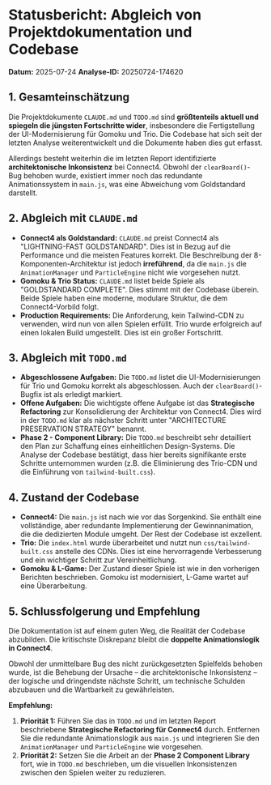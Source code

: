 # Statusbericht: Abgleich von Projektdokumentation und Codebase

**Datum:** 2025-07-24
**Analyse-ID:** 20250724-174620

## 1. Gesamteinschätzung

Die Projektdokumente `CLAUDE.md` und `TODO.md` sind **größtenteils aktuell und spiegeln die jüngsten Fortschritte wider**, insbesondere die Fertigstellung der UI-Modernisierung für Gomoku und Trio. Die Codebase hat sich seit der letzten Analyse weiterentwickelt und die Dokumente haben dies gut erfasst.

Allerdings besteht weiterhin die im letzten Report identifizierte **architektonische Inkonsistenz** bei Connect4. Obwohl der `clearBoard()`-Bug behoben wurde, existiert immer noch das redundante Animationssystem in `main.js`, was eine Abweichung vom Goldstandard darstellt.

## 2. Abgleich mit `CLAUDE.md`

-   **Connect4 als Goldstandard:** `CLAUDE.md` preist Connect4 als "LIGHTNING-FAST GOLDSTANDARD". Dies ist in Bezug auf die Performance und die meisten Features korrekt. Die Beschreibung der 8-Komponenten-Architektur ist jedoch **irreführend**, da die `main.js` die `AnimationManager` und `ParticleEngine` nicht wie vorgesehen nutzt.
-   **Gomoku & Trio Status:** `CLAUDE.md` listet beide Spiele als "GOLDSTANDARD COMPLETE". Dies stimmt mit der Codebase überein. Beide Spiele haben eine moderne, modulare Struktur, die dem Connect4-Vorbild folgt.
-   **Production Requirements:** Die Anforderung, kein Tailwind-CDN zu verwenden, wird nun von allen Spielen erfüllt. Trio wurde erfolgreich auf einen lokalen Build umgestellt. Dies ist ein großer Fortschritt.

## 3. Abgleich mit `TODO.md`

-   **Abgeschlossene Aufgaben:** Die `TODO.md` listet die UI-Modernisierungen für Trio und Gomoku korrekt als abgeschlossen. Auch der `clearBoard()`-Bugfix ist als erledigt markiert.
-   **Offene Aufgaben:** Die wichtigste offene Aufgabe ist das **Strategische Refactoring** zur Konsolidierung der Architektur von Connect4. Dies wird in der `TODO.md` klar als nächster Schritt unter "ARCHITECTURE PRESERVATION STRATEGY" benannt.
-   **Phase 2 - Component Library:** Die `TODO.md` beschreibt sehr detailliert den Plan zur Schaffung eines einheitlichen Design-Systems. Die Analyse der Codebase bestätigt, dass hier bereits signifikante erste Schritte unternommen wurden (z.B. die Eliminierung des Trio-CDN und die Einführung von `tailwind-built.css`).

## 4. Zustand der Codebase

-   **Connect4:** Die `main.js` ist nach wie vor das Sorgenkind. Sie enthält eine vollständige, aber redundante Implementierung der Gewinnanimation, die die dedizierten Module umgeht. Der Rest der Codebase ist exzellent.
-   **Trio:** Die `index.html` wurde überarbeitet und nutzt nun `css/tailwind-built.css` anstelle des CDNs. Dies ist eine hervorragende Verbesserung und ein wichtiger Schritt zur Vereinheitlichung.
-   **Gomoku & L-Game:** Der Zustand dieser Spiele ist wie in den vorherigen Berichten beschrieben. Gomoku ist modernisiert, L-Game wartet auf eine Überarbeitung.

## 5. Schlussfolgerung und Empfehlung

Die Dokumentation ist auf einem guten Weg, die Realität der Codebase abzubilden. Die kritischste Diskrepanz bleibt die **doppelte Animationslogik in Connect4**.

Obwohl der unmittelbare Bug des nicht zurückgesetzten Spielfelds behoben wurde, ist die Behebung der Ursache – die architektonische Inkonsistenz – der logische und dringendste nächste Schritt, um technische Schulden abzubauen und die Wartbarkeit zu gewährleisten.

**Empfehlung:**

1.  **Priorität 1:** Führen Sie das in `TODO.md` und im letzten Report beschriebene **Strategische Refactoring für Connect4** durch. Entfernen Sie die redundante Animationslogik aus `main.js` und integrieren Sie den `AnimationManager` und `ParticleEngine` wie vorgesehen.
2.  **Priorität 2:** Setzen Sie die Arbeit an der **Phase 2 Component Library** fort, wie in `TODO.md` beschrieben, um die visuellen Inkonsistenzen zwischen den Spielen weiter zu reduzieren.
